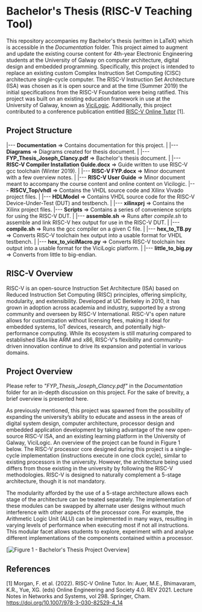 # Bachelor's Thesis (RISC-V Teaching Tool)

This repository accompanies my Bachelor's thesis (written in LaTeX) which is accessible in the _Documentation_ folder. This project aimed to augment and update the existing course content for 4th-year Electronic Engineering students at the University of Galway on computer architecture, digital design and embedded programming. Specifically, this project is intended to replace an existing custom Complex Instruction Set Computing (CISC) architecture single-cycle computer. The RISC-V Instruction Set Architecture (ISA) was chosen as it is open source and at the time (Summer 2019) the initial specifications from the RISC-V Foundation were being ratified. This project was built on an existing education framework in use at the University of Galway, known as [ViciLogic](https://ieeexplore.ieee.org/document/7058191). Additionally, this project contributed to a conference publication entitled [RISC-V Online Tutor](http://dx.doi.org/10.1007/978-3-030-82529-4_14) [1].

## Project Structure

|--- __Documentation__ => Contains documentation for this project.
|    |--- __Diagrams__ => Diagrams created for thesis document.
|    |--- __FYP_Thesis_Joseph_Clancy.pdf__ => Bachelor's thesis document.
|    |--- __RISC-V Compiler Installation Guide.docx__ => Guide written to use RISC-V gcc toolchain (Winter 2019).
|    |--- __RISC-V FYP.docx__ => Minor document with a few overview notes.
|    |--- __RISC-V User Guide__ => Minor document meant to accompany the course content and online content on Vicilogic.
|--- __RISCV_Top/vhdl__ => Contains the VHDL source code and Xilinx Vivado project files.
|    |--- __HDLModel__ => Contains VHDL source code for the RISC-V Device-Under-Test (DUT) and testbench.
|    |--- __xilinxprj__ => Contains the Xilinx project files.
|--- __Scripts__ => Contains a series of convenience scripts for using the RISC-V DUT.
|    |--- __assemble.sh__ => Runs after _compile.sh_ to assemble and link RISC-V hex output for use in the RISC-V DUT.
|    |--- __compile.sh__ => Runs the gcc compiler on a given C file.
|    |--- __hex_to_TB.py__ => Converts RISC-V toolchain hex output into a usable format for VHDL testbench.
|    |--- __hex_to_viciMacro.py__ => Converts RISC-V toolchain hex output into a usable format for the ViciLogic platform.
|    |--- __little_to_big.py__ => Converts from little to big-endian.

## RISC-V Overview

RISC-V is an open-source Instruction Set Architecture (ISA) based on Reduced Instruction Set Computing (RISC) principles, offering simplicity, modularity, and extensibility. Developed at UC Berkeley in 2010, it has grown in adoption across academia and industry, supported by a strong community and overseen by RISC-V International. RISC-V's open nature allows for customization without licensing fees, making it ideal for embedded systems, IoT devices, research, and potentially high-performance computing. While its ecosystem is still maturing compared to established ISAs like ARM and x86, RISC-V's flexibility and community-driven innovation continue to drive its expansion and potential in various domains.

## Project Overview

Please refer to _"FYP_Thesis_Joseph_Clancy.pdf"_ in the _Documentation_ folder for an in-depth discussion on this project. For the sake of brevity, a brief overview is presented here.

As previously mentioned, this project was spawned from the possibility of expanding the university’s ability to educate and assess in the areas of digital system design, computer architecture, processor design
and embedded application development by taking advantage of the new open-source RISC-V ISA, and an existing learning platform in the University of Galway, ViciLogic. An overview of the project can be found in Figure 1 below. The RISC-V processor core designed during this project is a single-cycle implementation (instructions execute in one clock cycle), similar to existing processors in the university. However, the architecture being used differs from those existing in the university by following the RISC-V methodologies. RISC-V is designed to naturally complement a 5-stage architecture, though it is not mandatory.

The modularity afforded by the use of a 5-stage architecture allows each stage of the architecture can be treated separately. The implementation of these modules can be swapped by alternate user designs without much interference with other aspects of the processor core. For example, the Arithmetic Logic Unit (ALU) can be implemented in many ways, resulting in varying levels of performance when executing most if not all instructions. This modular facet allows students to explore, experiment with and analyse different implementations of the components contained within a processor.

[![Figure 1 - Bachelor's Thesis Project Overview](Documentation/Diagrams/FYP_Context.png})]

## References
[1] Morgan, F. et al. (2022). RISC-V Online Tutor. In: Auer, M.E., Bhimavaram, K.R., Yue, XG. (eds) Online Engineering and Society 4.0. REV 2021. Lecture Notes in Networks and Systems, vol 298. Springer, Cham. https://doi.org/10.1007/978-3-030-82529-4_14
